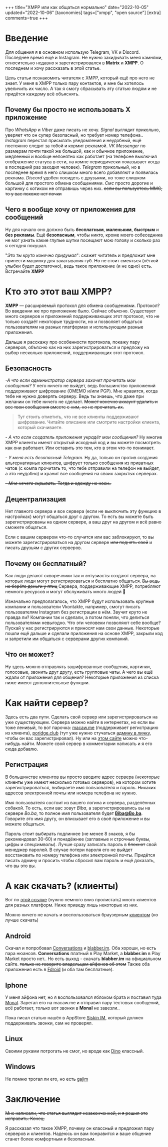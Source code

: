 +++
title="XMPP или как общаться нормально"
date="2022-10-05"
updated="2022-10-06"
[taxonomies]
tags=["xmpp", "open source"]
[extra]
comments=true
+++

# Введение
Для общения я в основном использую Telegram, VK и Discord. Последнее время ещё и Instagram. Не нужно закидывать меня камнями, относительно недавно я зарегистрировался в **Matrix** и **XMPP**. О последнем и хочу рассказать в этой статье.

Цель статьи познакомить читателя с XMPP, который ещё про него не знает. У меня в XMPP только пару контактов, и мне бы хотелось увеличить их число.  А так я смогу сбрасывать эту статью людям и не придётся каждому всё объяснять.
## Почему бы просто не использовать Х приложение
Про *WhatsApp* и *Viber* даже писать не хочу. *Signal* выглядит прикольно, уверяет что он супер безопасный, но требует номер телефона.. *Instagram* перестал присылать уведомления и неудобный, ещё постоянно следит за тобой и кормит рекламой. *VK Messenger* по размерам почти такой же большой, как и обычное приложение, медленный и вообще непонятно как работает (на телефоне выключил отображение статуса в сети, на компе периодически показывает когда в последний раз заходил человек). *Telegram* прикольный, но в последнее время в него слишком много всего добавляют и появилась реклама. *Discord* удобен посидеть с друзьями, но тоже слишком большой для простого обмена сообщениями. *Смс* просто дорогие и картинку с котиком не отправишь через них. ~~если вы пользуетесь ММС, то у вас похоже нет почки~~
## Чего я вообще хочу от приложения для сообщений
Ну для начало оно должно быть **бесплатным**, **маленьким**, **быстрым** и **без рекламы**. Ещё **безопасным**, чтобы никто, кроме моего собеседника не мог узнать какие глупые шутки посещают мою голову и сколько раз я сегодня покушал.

"*Это ты круто конечно придумал*": скажет читатель и предложит мне принести машинку для закатывания губ. Но не стоит смеяться (лёгкой улыбки будет достаточно), ведь такое приложение (и не одно) есть. Встречайте **XMPP**
# Кто это этот ваш XMPP?
**XMPP** — расширяемый протокол для обмена сообщениями. Протокол? Во введении же про приложение было. Сейчас объясню. Существует много серверов и приложений поддерживающих этот протокол, что не только создаёт некоторые трудности, но и позволяет общаться пользователям на разных платформах и использующим разные приложения.

Дальше я расскажу про особенности протокола, покажу пару серверов, объясню как на них зарегистрироваться и предложу на выбор несколько приложений, поддерживающих этот протокол.

## Безопасность
*-А что если администратор сервера захочет прочитать мои сообщения?* У него ничего не выйдет, ведь большинство приложений поддерживают шифрование (OMEMO и/или PGP). Мне нравится, когда тебе не нужно доверять серверу. Ведь ты знаешь, что даже при желании он тебе ничего не сделает. ~~Может конечно аккаунт удалить и все твои сообщения вместе с ним, но не прочитать их.~~

> Тут стоить отметить, что не все клиенты поддерживают шифрование. Читайте описание или смотрите настройки клиента, который скачиваете.

*- А что если создатель приложения украдёт мои сообщения?* Ну многие XMPP клиенты имеют открытый исходный код и вы можете посмотреть как они работают. Или оставить это тем, кто в этом что-то понимает.

*- У меня есть безопасный Telegram.* Ну да, только он против создания альтернативных клиентов, шифрует только сообщения из приватных чатов (с компа прочитать то, что тебе отправили на телефон не выйдет, а это неудобно) и хранит все сообщения на своих закрытых серверах.

~~*- Мне нечего скрывать.* Тогда и одежду не носи..~~

## Децентрализация
Нет главного сервера и все сервера (если не выключить эту функцию в настройках) могут общаться друг с другом. То есть вы можете быть зарегистрированы на одном сервере, а ваш друг на другом и всё равно сможете общаться.

Если с вашим сервером что-то случится или вас заблокируют, то вы можете зарегистрироваться на другом сервере ~~или поднять свой~~ и писать друзьям с других серверов.

## Почему он бесплатный?
Как люди делают скворечники так и энтузиасты создают сервера, на которых люди могут регистрироваться и бесплатно общаться. ~~Вы ведь не берёте деньги у птиц~~ Сервера, поддерживающие XMPP, потребляют немного ресурсов и могут обслуживать много людей 👀

Изначально предполагалось, что XMPP будут использовать крупные компании и пользователи Vkontakte, например, смогут писать пользователям Instagram без регистрации в нём. Звучит круто не правда ли?  Компании так и сделали, а потом поняли, что делиться пользователями невыгодно. Что эти человеки позволяют себе вообще? Пускай у нас регистрируются и приносят нам свои данные. 
Некоторые пошли ещё дальше и сделали приложения на основе XMPP, закрыли код и запретили им общаться с серверами других компаний.

## Что он может?
Ну здесь можно отправлять зашифрованные сообщения, картинки, голосовые, звонить друг другу, есть групповые чаты. А чего вы ещё ждали от приложения для общения? Некоторые приложения из списка ниже имеют дополнительные функции.

# Как найти сервер?
Здесь есть два пути. Сделать свой сервер или зарегистрироваться на уже существующем. Сервера можно найти в интернетах, но если вы тоже ленивый, то вот парочка: [macaw.me](https://macaw.me/services/xmpp.html) (поддерживает регистрацию из клиента), [poridge.club](https://poridge.club/service.html) (тут уже нужно стучаться [админу в личку](https://poridge.club/contact.html), чтобы он вас зарегистрировал). Ну или на [этом сайте](https://xmpp.love/) можно что-нибудь найти. Можете свой сервер в комментарии написать и я его сюда добавлю.
## Регистрация
В большинстве клиентов вы просто вводите адрес сервера (некоторые клиенты уже имеют несколько готовых серверов), на котором хотите зарегистрироваться, выбираете имя пользователя и пароль. Никаких адресов электронной почты или номера телефона не нужно. 

Имя пользователя состоит из вашего логина и сервера, разделённых собакой. То есть, если вас зовут *Biba*, а зарегистрировались вы на сервере *Bo.ba*, то полное имя пользователя будет **Biba@Bo.ba**. Говорите это имя другу, он вписывает его в своё приложение и вы можете общаться.

Пароль стоит выбирать подлиннее (не менее 8 знаков, я бы рекомендовал 30-60) и понадёжнее (заглавные и строчные буквы, цифры и спецсимволы). Лучше сразу записать пароль в ~~блокнот~~ свой менеджер паролей. В случае потери пароля его не выйдет восстановить по номеру телефона или электронной почты. Придётся писать админу и просить чтобы сбросил вам пароль и ещё доказать, что вы это вы.
# А как скачать? (клиенты)
Вот по [этой ссылке](https://macaw.me/services/xmpp.html) (нужно немного вниз пролистать) много клиентов для разных платформ. Ниже приведу лишь некоторые из них. 

Можно ничего не качать и воспользоваться браузерным [клиентом](https://conversejs.org/fullscreen.html) (но лучше скачать)
## Android
Скачал и попробовал [Conversations](https://conversations.im/) и [blabber.im](https://blabber.im/). Оба хороши, но есть пара нюансов. **Conversations** платный в Play Market, а **blabber.im** в Play Market просто нет.. Но есть выход - скачать **blabber.im** на официальном сайте. ~~только не говорите владельцам айфонов об этом~~ Также оба приложения есть в [Fdroid](https://f-droid.org) (и оба там бесплатные).
## Iphone
У меня айфона нет, но я воспользовался яблоком брата и поставил туда [Monal](https://apps.apple.com/us/app/monal-xmpp-chat/id317711500). Зарегал его на macaw.me и отправил пару тестовых сообщений, всё работает, только вот звонки в **Monal** не завезли..

Пока писал статью нашёл в AppStore [Siskin IM](https://apps.apple.com/us/app/siskin-im/id1153516838), который должен поддерживать звонки, сам не проверял.
## Linux
Своими руками потрогать не смог, но вроде как [Dino](https://dino.im/) классный.
## Windows
Не помню трогал ли его, но есть [gajim](https://gajim.org/)

# Заключение
~~Мне написали, что статья выглядит незаконченной, и я решил это исправить. Конец.~~

Я рассказал что такое XMPP, почему он классный и предложил пару серверов и клиентов. Надеюсь он вам понравится и ваше общение станет более комфортным и безопасным.